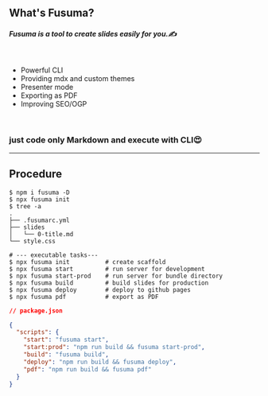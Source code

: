 <!-- section-title: What is Fusuma? -->

## What's Fusuma?

#### _Fusuma is a tool to create slides easily for you.✍ ️_

<br />

- Powerful CLI
- Providing mdx and custom themes
- Presenter mode
- Exporting as PDF
- Improving SEO/OGP

<br />

### just code only Markdown and execute with CLI😍

---

## Procedure

<!-- block-start: grid -->

<!-- block-start: column -->

```shell
$ npm i fusuma -D
$ npx fusuma init
$ tree -a
.
├── .fusumarc.yml
├── slides
│   └── 0-title.md
└── style.css

# --- executable tasks---
$ npx fusuma init          # create scaffold
$ npx fusuma start         # run server for development
$ npx fusuma start-prod    # run server for bundle directory
$ npx fusuma build         # build slides for production
$ npx fusuma deploy        # deploy to github pages
$ npx fusuma pdf           # export as PDF
```

<!-- block-end -->

<!-- block-start: column -->

```json
// package.json

{
  "scripts": {
    "start": "fusuma start",
    "start:prod": "npm run build && fusuma start-prod",
    "build": "fusuma build",
    "deploy": "npm run build && fusuma deploy",
    "pdf": "npm run build && fusuma pdf"
  }
}
```

<!-- block-end -->
<!-- block-end -->
